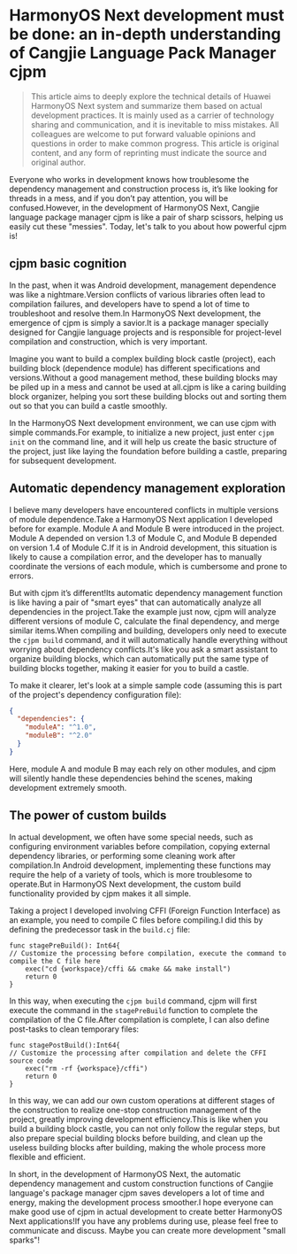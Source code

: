 # HarmonyOS Next development must be done: an in-depth understanding of Cangjie Language Pack Manager cjpm
> This article aims to deeply explore the technical details of Huawei HarmonyOS Next system and summarize them based on actual development practices.
It is mainly used as a carrier of technology sharing and communication, and it is inevitable to miss mistakes. All colleagues are welcome to put forward valuable opinions and questions in order to make common progress.
This article is original content, and any form of reprinting must indicate the source and original author.

Everyone who works in development knows how troublesome the dependency management and construction process is, it’s like looking for threads in a mess, and if you don’t pay attention, you will be confused.However, in the development of HarmonyOS Next, Cangjie language package manager cjpm is like a pair of sharp scissors, helping us easily cut these "messies". Today, let's talk to you about how powerful cjpm is!

## cjpm basic cognition
In the past, when it was Android development, management dependence was like a nightmare.Version conflicts of various libraries often lead to compilation failures, and developers have to spend a lot of time to troubleshoot and resolve them.In HarmonyOS Next development, the emergence of cjpm is simply a savior.It is a package manager specially designed for Cangjie language projects and is responsible for project-level compilation and construction, which is very important.

Imagine you want to build a complex building block castle (project), each building block (dependence module) has different specifications and versions.Without a good management method, these building blocks may be piled up in a mess and cannot be used at all.cjpm is like a caring building block organizer, helping you sort these building blocks out and sorting them out so that you can build a castle smoothly.

In the HarmonyOS Next development environment, we can use cjpm with simple commands.For example, to initialize a new project, just enter `cjpm init` on the command line, and it will help us create the basic structure of the project, just like laying the foundation before building a castle, preparing for subsequent development.

## Automatic dependency management exploration
I believe many developers have encountered conflicts in multiple versions of module dependence.Take a HarmonyOS Next application I developed before for example. Module A and Module B were introduced in the project. Module A depended on version 1.3 of Module C, and Module B depended on version 1.4 of Module C.If it is in Android development, this situation is likely to cause a compilation error, and the developer has to manually coordinate the versions of each module, which is cumbersome and prone to errors.

But with cjpm it’s different!Its automatic dependency management function is like having a pair of "smart eyes" that can automatically analyze all dependencies in the project.Take the example just now, cjpm will analyze different versions of module C, calculate the final dependency, and merge similar items.When compiling and building, developers only need to execute the `cjpm build` command, and it will automatically handle everything without worrying about dependency conflicts.It's like you ask a smart assistant to organize building blocks, which can automatically put the same type of building blocks together, making it easier for you to build a castle.

To make it clearer, let's look at a simple sample code (assuming this is part of the project's dependency configuration file):
```json
{
  "dependencies": {
    "moduleA": "^1.0",
    "moduleB": "^2.0"
  }
}
```
Here, module A and module B may each rely on other modules, and cjpm will silently handle these dependencies behind the scenes, making development extremely smooth.

## The power of custom builds
In actual development, we often have some special needs, such as configuring environment variables before compilation, copying external dependency libraries, or performing some cleaning work after compilation.In Android development, implementing these functions may require the help of a variety of tools, which is more troublesome to operate.But in HarmonyOS Next development, the custom build functionality provided by cjpm makes it all simple.

Taking a project I developed involving CFFI (Foreign Function Interface) as an example, you need to compile C files before compiling.I did this by defining the predecessor task in the `build.cj` file:
```cj
func stagePreBuild(): Int64{
// Customize the processing before compilation, execute the command to compile the C file here
    exec("cd {workspace}/cffi && cmake && make install")
    return 0
}
```
In this way, when executing the `cjpm build` command, cjpm will first execute the command in the `stagePreBuild` function to complete the compilation of the C file.After compilation is complete, I can also define post-tasks to clean temporary files:
```cj
func stagePostBuild():Int64{
// Customize the processing after compilation and delete the CFFI source code
    exec("rm -rf {workspace}/cffi")
    return 0
}
```
In this way, we can add our own custom operations at different stages of the construction to realize one-stop construction management of the project, greatly improving development efficiency.This is like when you build a building block castle, you can not only follow the regular steps, but also prepare special building blocks before building, and clean up the useless building blocks after building, making the whole process more flexible and efficient.

In short, in the development of HarmonyOS Next, the automatic dependency management and custom construction functions of Cangjie language's package manager cjpm saves developers a lot of time and energy, making the development process smoother.I hope everyone can make good use of cjpm in actual development to create better HarmonyOS Next applications!If you have any problems during use, please feel free to communicate and discuss. Maybe you can create more development "small sparks"!

